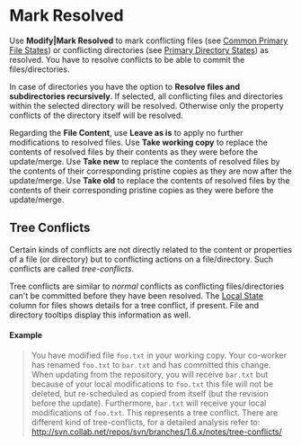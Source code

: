 # Mark Resolved

Use **Modify\|Mark Resolved** to mark conflicting files (see [Common Primary File States](Directory-Tree-and-File-Table.md#common-primary-file-states))
or conflicting directories (see [Primary Directory States](Directory-Tree-and-File-Table.md#primary-directory-states))
as resolved. You have to resolve conflicts to be able to commit the
files/directories.

In case of directories you have the option to **Resolve files and
subdirectories recursively**. If selected, all conflicting files and
directories within the selected directory will be resolved. Otherwise
only the property conflicts of the directory itself will be resolved.

Regarding the **File Content**, use **Leave as is** to apply no further
modifications to resolved files. Use **Take working copy** to replace
the contents of resolved files by their contents as they were before the
update/merge. Use **Take new** to replace the contents of resolved files
by the contents of their corresponding pristine copies as they are now
after the update/merge. Use **Take old** to replace the contents of
resolved files by the contents of their corresponding pristine copies as
they were before the update/merge.

## Tree Conflicts

Certain kinds of conflicts are not directly related to the content or
properties of a file (or directory) but to conflicting actions on a
file/directory. Such conflicts are called *tree-conflicts*.

Tree conflicts are similar to *normal* conflicts as conflicting
files/directories can't be committed before they have been resolved. The
[Local State](File-Attributes.md#FileAttributes-mainwindow.filetable.attributes)
column for files shows details for a tree conflict, if present. File and
directory tooltips display this information as well.



#### Example
>
>
>
>You have modified file `foo.txt` in your working copy. Your co-worker
>has renamed `foo.txt` to `bar.txt` and has committed this change. When
>updating from the repository, you will receive `bar.txt` but because of
>your local modifications to `foo.txt` this file will not be deleted, but
>re-scheduled as copied from itself (but the revision before the update).
>Furthermore, `bar.txt` will receive your local modifications of
>`foo.txt`. This represents a tree conflict. There are different kind of
>tree-conflicts, for a detailed analysis refer to:
><http://svn.collab.net/repos/svn/branches/1.6.x/notes/tree-conflicts/>
>
>
